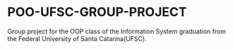 # POO-UFSC-GROUP-PROJECT
Group project for the OOP class of the Information System graduation from the Federal University of Santa Catarina(UFSC).
